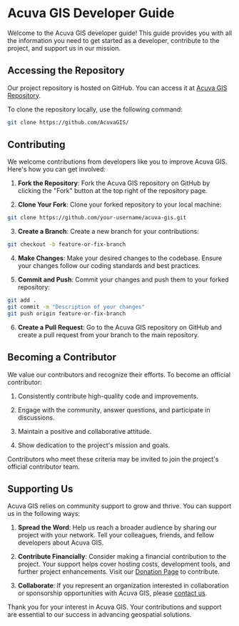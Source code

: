 # Acuva GIS Developer Guide

Welcome to the Acuva GIS developer guide! This guide provides you with all the information you need to get started as a developer, contribute to the project, and support us in our mission.

## Accessing the Repository

Our project repository is hosted on GitHub. You can access it at [Acuva GIS Repository](https://github.com/AcuvaGIS/core-docs).

To clone the repository locally, use the following command:

```bash
git clone https://github.com/AcuvaGIS/
```

## Contributing

We welcome contributions from developers like you to improve Acuva GIS. Here's how you can get involved:

1. **Fork the Repository**: Fork the Acuva GIS repository on GitHub by clicking the "Fork" button at the top right of the repository page.

2. **Clone Your Fork**: Clone your forked repository to your local machine:

```bash
git clone https://github.com/your-username/acuva-gis.git

```

3. **Create a Branch**: Create a new branch for your contributions:

```bash
git checkout -b feature-or-fix-branch

```

4. **Make Changes**: Make your desired changes to the codebase. Ensure your changes follow our coding standards and best practices.

5. **Commit and Push**: Commit your changes and push them to your forked repository:

```bash
git add .
git commit -m "Description of your changes"
git push origin feature-or-fix-branch

```

6. **Create a Pull Request**: Go to the Acuva GIS repository on GitHub and create a pull request from your branch to the main repository.

## Becoming a Contributor

We value our contributors and recognize their efforts. To become an official contributor:

1. Consistently contribute high-quality code and improvements.

2. Engage with the community, answer questions, and participate in discussions.

3. Maintain a positive and collaborative attitude.

4. Show dedication to the project's mission and goals.

Contributors who meet these criteria may be invited to join the project's official contributor team.

## Supporting Us

Acuva GIS relies on community support to grow and thrive. You can support us in the following ways:

1. **Spread the Word**: Help us reach a broader audience by sharing our project with your network. Tell your colleagues, friends, and fellow developers about Acuva GIS.

2. **Contribute Financially**: Consider making a financial contribution to the project. Your support helps cover hosting costs, development tools, and further project enhancements. Visit our [Donation Page](https://acuvagis.org/donate) to contribute.

3. **Collaborate**: If you represent an organization interested in collaboration or sponsorship opportunities with Acuva GIS, please [contact us](mailto:info@acuvagis.org).

Thank you for your interest in Acuva GIS. Your contributions and support are essential to our success in advancing geospatial solutions.
